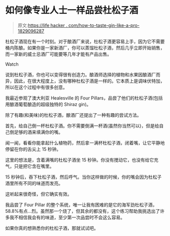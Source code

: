 # 如何像专业人士一样品尝杜松子酒

> 原文:[https://life hacker . com/how-to-taste-gin-like-a-pro-1829096287](https://lifehacker.com/how-to-taste-gin-like-a-pro-1829096287)

杜松子酒现在有一个时刻。对于酿酒厂来说，杜松子酒更容易上手，因为它不需要桶内陈酿。如果你是一家新酒厂，你可以蒸馏杜松子酒，然后几乎立即开始销售，而一家新的威士忌酒厂可能要等几年才能有产品出售。

Watch

说到杜松子酒，你也可以变得很有创造力。酿酒师选择的植物和水果因酿酒厂而异，因此，在很大程度上，没有哪种杜松子酒是一样的。它本质上是调味伏特加，所以在这个过程中有很多创意。

我最近参观了澳大利亚 Healesville 的 Four Pillars，品尝了他们的杜松子酒(包括用酿酒葡萄酿造的超级独特的 Shiraz gin)。

除了有趣(和美味)的杜松子酒，酿酒厂还提出了一种有趣的尝试方法。

首先，给自己倒一杯杜松子酒。你不需要倒满一杯酒(虽然你当然可以)，但是给自己倒足够的酒来填满你的嘴。

闻一闻，看看你能拿起什么植物药，然后拿一满杯杜松子酒，闭着嘴，让它平静地停留在你的舌尖上 15 秒钟。

这里的想法是，含着满嘴的杜松子酒坐 15 秒钟。你没有搅动它，也没有给它充气，只是把它含在嘴里。

15 秒钟后，吞下杜松子酒，然后呼气。当你这样做的时候，你的嘴会因为杜松子酒里所有不同的味道而发亮。

这听起来很奇怪，但它确实有效。

我品尝了 Four Pillar 的整个系统，唯一让我有困难的是它的海军劲杜松子酒，58.8%有点…烈。虽然那一个烧了，但其余的都没有，这个练习帮助我挑选出了许多我不相信我会有的味道，至少第一次品尝时不会这么容易。

如果你真的想熟悉你的杜松子酒，那就试试吧。